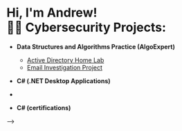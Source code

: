 <h1>Hi, I'm Andrew! <br/><a 

<h2>👨‍💻 Cybersecurity Projects:</h2>

- <b>Data Structures and Algorithms Practice (AlgoExpert)</b>
  
  - [Active Directory Home Lab](https://github.com/andydrewz/AD_PS)
  - [Email Investigation Project](https://github.com/andydrewz-FIM)
- <b>C# (.NET Desktop Applications)</b>
  
- 

- <b>C# (certifications)</b>



-->
